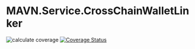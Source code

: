 # MAVN.Service.CrossChainWalletLinker

![calculate coverage](https://github.com/OpenMAVN/MAVN.Service.CrossChainWalletLinker/workflows/calculate%20coverage/badge.svg)
[![Coverage Status](https://coveralls.io/repos/github/OpenMAVN/MAVN.Service.CrossChainWalletLinker/badge.svg?branch=master)](https://coveralls.io/github/OpenMAVN/MAVN.Service.CrossChainWalletLinker?branch=master)
